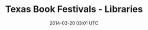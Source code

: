 ---
title: Texas Book Festivals - Libraries
image_url: /img/project-previews/texas-book-festivals.png
video_id: 52025369
date: 2014-03-20 03:01 UTC
label: Non-Profit
---